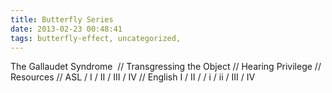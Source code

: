 ```yaml
---
title: Butterfly Series
date: 2013-02-23 00:48:41
tags: butterfly-effect, uncategorized, 
---
```

The Gallaudet Syndrome  // Transgressing the Object // Hearing Privilege // Resources // ASL / I / II / III / IV
// English I / II / / i / ii / III / IV